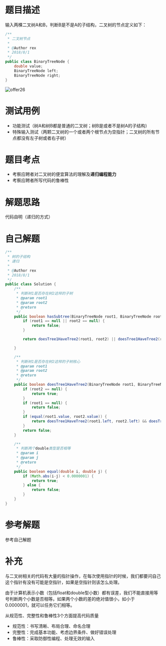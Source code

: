 # 题目描述
输入两棵二叉树A和B，判断B是不是A的子结构，二叉树的节点定义如下：
```Java
/**
 * 二叉树节点
 *
 * @Author rex
 * 2018/8/1
 */
public class BinaryTreeNode {
    double value;
    BinaryTreeNode left;
    BinaryTreeNode right;
}
```

![offer26](https://github.com/todorex/Coding-Interviews/raw/master/images/offer26.png)
# 测试用例
* 功能测试（树A和树B都是普通的二叉树；树B是或者不是树A的子结构）
* 特殊输入测试（两颗二叉树的一个或者两个根节点为空指针；二叉树的所有节点都没有左子树或者右子树）

# 题目考点
* 考察应聘者对二叉树的便宜算法的理解及**递归编程能力**
* 考察应聘者所写代码的鲁棒性

# 解题思路
代码自明（递归的方式）
# 自己解题
```Java
/**
 * 树的子结构
 * 递归
 *
 * @Author rex
 * 2018/8/1
 */
public class Solution {
    /**
     * 判断树1是否存在树2这样的子树
     * @param root1
     * @param root2
     * @return
     */
    public boolean hasSubtree(BinaryTreeNode root1, BinaryTreeNode root2) {
        if (root1 == null || root2 == null) {
            return false;
        }

        return doesTree1HaveTree2(root1, root2) || doesTree1HaveTree2(root1.left, root2) || doesTree1HaveTree2(root1.right, root2);

    }

    /**
     * 判断树1是否存在树2这样的子树核心
     * @param root1
     * @param root2
     * @return
     */
    public boolean doesTree1HaveTree2(BinaryTreeNode root1, BinaryTreeNode root2) {
        if (root2 == null) {
            return true;
        }
        if (root1 == null) {
            return false;
        }
        if (equal(root1.value, root2.value)) {
            return doesTree1HaveTree2(root1.left, root2.left) && doesTree1HaveTree2(root1.right, root2.right);
        }
        return false;
    }

    /**
     * 判断两个double类型是否相等
     * @param i
     * @param j
     * @return
     */
    public boolean equal(double i, double j) {
        if (Math.abs(i-j) < 0.0000001) {
            return true;
        } else {
            return false;
        }
    }
}
```
# 参考解题
参考自己解题
# 补充
与二叉树相关的代码有大量的指针操作，在每次使用指针的时候，我们都要问自己这个指针有没有可能是空指针，如果是空指针则该怎么处理。

由于计算机表示小数（包括float和double型小数）都有误差，我们不能直接用等号判断两个小数是否相等。如果两个小数的差的绝对值很小，如小于0.0000001，就可以任务它们相等。

从规范性、完整性和鲁棒性3个方面提高代码质量
* 规范性：书写清晰、布局合理、命名合理
* 完整性：完成基本功能、考虑边界条件、做好错误处理
* 鲁棒性：采取防御性编程、处理无效的输入
